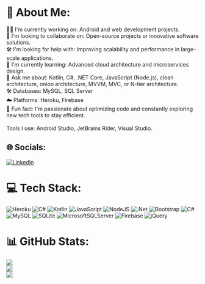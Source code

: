 # 💫 About Me:
👨‍💻 I'm currently working on: Android and web development projects.<br>🤝 I'm looking to collaborate on: Open-source projects or innovative software solutions.<br>🛠️ I'm looking for help with: Improving scalability and performance in large-scale applications.<br>🌱 I'm currently learning: Advanced cloud architecture and microservices design.<br>💬 Ask me about: Kotlin, C#, .NET Core, JavaScript (Node.js), clean architecture, onion architecture, MVVM, MVC, or N-tier architecture.<br>🛠 Databases: MySQL, SQL Server<br>☁️ Platforms: Heroku, Firebase<br>🎯 Fun fact: I'm passionate about optimizing code and constantly exploring new tech tools to stay efficient.<br><br>Tools I use: Android Studio, JetBrains Rider, Visual Studio.


## 🌐 Socials:
[![LinkedIn](https://img.shields.io/badge/LinkedIn-%230077B5.svg?logo=linkedin&logoColor=white)](https://linkedin.com/in/https://www.linkedin.com/in/emirhan-tekin-a31691237/) 

# 💻 Tech Stack:
![Heroku](https://img.shields.io/badge/heroku-%23430098.svg?style=for-the-badge&logo=heroku&logoColor=white) ![C#](https://img.shields.io/badge/c%23-%23239120.svg?style=for-the-badge&logo=csharp&logoColor=white) ![Kotlin](https://img.shields.io/badge/kotlin-%237F52FF.svg?style=for-the-badge&logo=kotlin&logoColor=white) ![JavaScript](https://img.shields.io/badge/javascript-%23323330.svg?style=for-the-badge&logo=javascript&logoColor=%23F7DF1E) ![NodeJS](https://img.shields.io/badge/node.js-6DA55F?style=for-the-badge&logo=node.js&logoColor=white) ![.Net](https://img.shields.io/badge/.NET-5C2D91?style=for-the-badge&logo=.net&logoColor=white) ![Bootstrap](https://img.shields.io/badge/bootstrap-%238511FA.svg?style=for-the-badge&logo=bootstrap&logoColor=white) ![C#](https://img.shields.io/badge/c%23-%23239120.svg?style=for-the-badge&logo=csharp&logoColor=white) ![MySQL](https://img.shields.io/badge/mysql-4479A1.svg?style=for-the-badge&logo=mysql&logoColor=white) ![SQLite](https://img.shields.io/badge/sqlite-%2307405e.svg?style=for-the-badge&logo=sqlite&logoColor=white) ![MicrosoftSQLServer](https://img.shields.io/badge/Microsoft%20SQL%20Server-CC2927?style=for-the-badge&logo=microsoft%20sql%20server&logoColor=white) ![Firebase](https://img.shields.io/badge/firebase-%23039BE5.svg?style=for-the-badge&logo=firebase) ![jQuery](https://img.shields.io/badge/jquery-%230769AD.svg?style=for-the-badge&logo=jquery&logoColor=white)
# 📊 GitHub Stats:
![](https://github-readme-stats.vercel.app/api?username=emirhanttekin&theme=dark&hide_border=false&include_all_commits=true&count_private=true)<br/>
![](https://github-readme-streak-stats.herokuapp.com/?user=emirhanttekin&theme=dark&hide_border=false)<br/>
![](https://github-readme-stats.vercel.app/api/top-langs/?username=emirhanttekin&theme=dark&hide_border=false&include_all_commits=true&count_private=true&layout=compact)


<!-- Proudly created with GPRM ( https://gprm.itsvg.in ) -->
